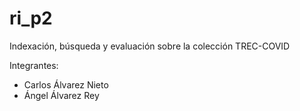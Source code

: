 # ri_p2
Indexación, búsqueda y evaluación sobre la colección TREC-COVID

Integrantes: 
- Carlos Álvarez Nieto 
- Ángel Álvarez Rey 
